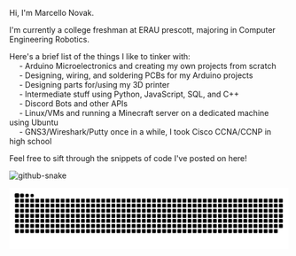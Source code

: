 Hi, I'm Marcello Novak.

I'm currently a college freshman at ERAU prescott, majoring in Computer Engineering Robotics.

Here's a brief list of the things I like to tinker with:\
&emsp; - Arduino Microelectronics and creating my own projects from scratch\
&emsp; - Designing, wiring, and soldering PCBs for my Arduino projects\
&emsp; - Designing parts for/using my 3D printer\
&emsp; - Intermediate stuff using Python, JavaScript, SQL, and C++\
&emsp; - Discord Bots and other APIs\
&emsp; - Linux/VMs and running a Minecraft server on a dedicated machine using Ubuntu\
&emsp; - GNS3/Wireshark/Putty once in a while, I took Cisco CCNA/CCNP in high school

Feel free to sift through the snippets of code I've posted on here!


<picture>
<source media="(prefers-color-scheme: dark)" srcset="github-snake-dark.svg" />
<img alt="github-snake" src="github-snake.svg" />
</picture>
  
<div> 

![Snake animation](https://github.com/marcellonovak/marcellonovak/blob/output/github-contribution-grid-snake.svg)
 
</div>
